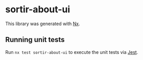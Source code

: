 # sortir-about-ui

This library was generated with [Nx](https://nx.dev).

## Running unit tests

Run `nx test sortir-about-ui` to execute the unit tests via [Jest](https://jestjs.io).
